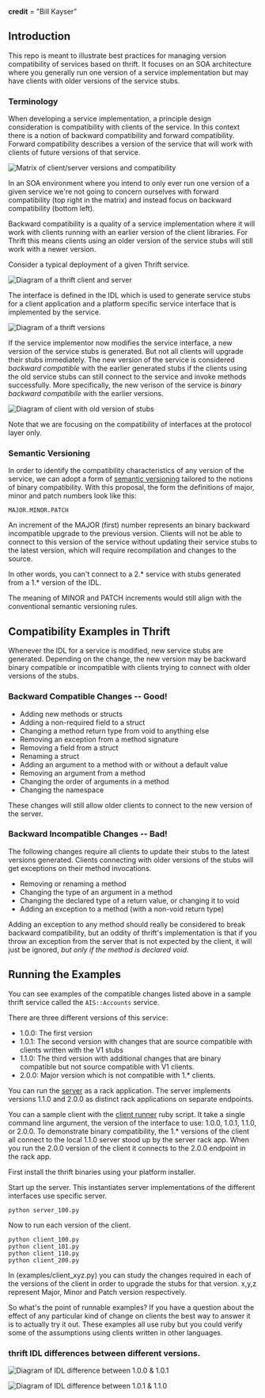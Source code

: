 __credit__ = "Bill Kayser"

## Introduction

This repo is meant to illustrate best practices for managing version
compatibility of services based on thrift.  It focuses on an SOA
architecture where you generally run one version of a service
implementation but may have clients with older versions of the service
stubs.

### Terminology

When developing a service implementation, a principle design
consideration is compatibility with clients of the service.  In this
context there is a notion of backward compatibility and forward
compatibility.  Forward compatibility describes a version of the
service that will work with clients of future versions of that
service.

![Matrix of client/server versions and compatibility](images/matrix.png)

In an SOA environment where you intend to only ever run one version of
a given service we're not going to concern ourselves with forward
compatibility (top right in the matrix) and instead focus on backward
compatibility (bottom left).

Backward compatibility is a quality of a service implementation where
it will work with clients running with an earlier version of the
client libraries.  For Thrift this means clients using an older
version of the service stubs will still work with a newer version.

Consider a typical deployment of a given Thrift service.

![Diagram of a thrift client and server](images/client-server.png)

The interface is defined in the IDL which is used to generate service
stubs for a client application and a platform specific service
interface that is implemented by the service.

![Diagram of a thrift versions](images/client-server-versions.png)

If the service implementor now modifies the service interface, a new
version of the service stubs is generated.  But not all clients will
upgrade their stubs immediately.  The new version of the service is
considered *backward compatible* with the earlier generated stubs if
the clients using the old service stubs can still connect to the
service and invoke methods successfully.  More specifically, the new
verison of the service is _binary backward compatibile_ with the
earlier versions.

![Diagram of client with old version of stubs](images/client-server-different-versions.png)

Note that we are focusing on the compatibility of interfaces at the
protocol layer only.

### Semantic Versioning

In order to identify the compatibility characteristics of any version
of the service, we can adopt a form of [semantic
versioning](http://semver.org/) tailored to the notions of binary
compatibility.  With this proposal, the form the definitions of major,
minor and patch numbers look like this:

    MAJOR.MINOR.PATCH

An increment of the MAJOR (first) number represents an binary backward
incompatible upgrade to the previous version.  Clients will not be
able to connect to this version of the service without updating their
service stubs to the latest version, which will require recompilation
and changes to the source.

In other words, you can't connect to a 2.* service with stubs generated
from a 1.* version of the IDL.

The meaning of MINOR and PATCH increments would still align with the
conventional semantic versioning rules.

## Compatibility Examples in Thrift

Whenever the IDL for a service is modified, new service stubs are
generated.  Depending on the change, the new version may be backward
binary compatible or incompatible with clients trying to connect with
older versions of the stubs.

### Backward Compatible Changes -- Good!

* Adding new methods or structs
* Adding a non-required field to a struct
* Changing a method return type from void to anything else
* Removing an exception from a method signature
* Removing a field from a struct
* Renaming a struct
* Adding an argument to a method with or without a default value
* Removing an argument from a method
* Changing the order of arguments in a method
* Changing the namespace

These changes will still allow older clients to connect to the new
version of the server.

### Backward Incompatible Changes -- Bad!

The following changes require all clients to update their stubs to the
latest versions generated.  Clients connecting with older versions of
the stubs will get exceptions on their method invocations.

* Removing or renaming a method
* Changing the type of an argument in a method
* Changing the declared type of a return value, or changing it to void
* Adding an exception to a method (with a non-void return type)

Adding an exception to any method should really be considered to break
backward compatibility, but an oddity of thrift's implementation is
that if you throw an exception from the server that is not expected by
the client, it will just be ignored, _but only if the method is
declared void_.

## Running the Examples

You can see examples of the compatible changes listed above in a
sample thrift service called the `AIS::Accounts` service.

There are three different versions of this service:

* 1.0.0: The first version
* 1.0.1: The second version with changes that are source compatible with clients written with the V1 stubs
* 1.1.0: The third version with additional changes that are binary compatible but not source compatible with V1 clients.
* 2.0.0: Major version which is not compatible with 1.* clients.

You can run the [server](examples/server.rb) as a rack application.
The server implements versions 1.1.0 and 2.0.0 as distinct rack
applications on separate endpoints.

You can a sample client with the [client runner](examples/client.rb)
ruby script.  It take a single command line argument, the version of
the interface to use: 1.0.0, 1.0.1, 1.1.0, or 2.0.0.  To demonstrate
binary compatibility, the 1.* versions of the client all connect to
the local 1.1.0 server stood up by the server rack app.  When you run
the 2.0.0 version of the client it connects to the 2.0.0 endpoint in
the rack app.

First install the thrift binaries using your platform installer.

Start up the server.  This instantiates server implementations of the
different interfaces use specific server.

    python server_100.py

Now to run each version of the client.

    python client_100.py
    python client_101.py
    python client_110.py
    python client_200.py

In (examples/client_xyz.py) you can study the changes required
in each of the versions of the client in order to upgrade the stubs
for that version. x,y,z represent Major, Minor and Patch version
respectively.

So what's the point of runnable examples?  If you have a question
about the effect of any particular kind of change on clients the best
way to answer it is to actually try it out.  These examples all use
ruby but you could verify some of the assumptions using clients
written in other languages.


### thrift IDL differences between different versions.

![Diagram of IDL difference between 1.0.0 & 1.0.1](images/V100-V101.png)

![Diagram of IDL difference between 1.0.1 & 1.1.0](images/V101-V110.png)